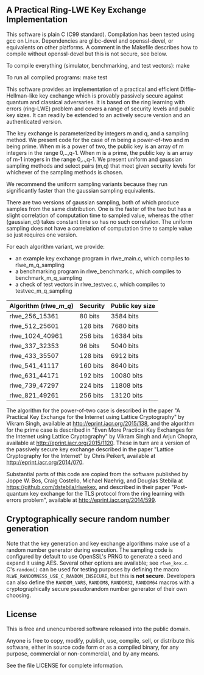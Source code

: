 A Practical Ring-LWE Key Exchange Implementation
------------------------------------------------

This software is plain C (C99 standard). Compilation has been tested using gcc on Linux. Dependencies are glibc-devel and openssl-devel, or equivalents on other platforms. A comment in the Makefile describes how to compile without openssl-devel but this is not secure, see below.

To compile everything (simulator, benchmarking, and test vectors): 
make

To run all compiled programs:
make test


This software provides an implementation of a practical and efficient Diffie-Hellman-like key exchange which is provably passively secure against quantum and classical adversaries. It is based on the ring learning with errors (ring-LWE) problem and covers a range of security levels and public key sizes. It can readily be extended to an actively secure version and an authenticated version.

The key exchange is parameterized by integers m and q, and a sampling method. We present code for the case of m being a power-of-two and m being prime. When m is a power of two, the public key is an array of m integers in the range 0,..,q-1. When m is a prime, the public key is an array of m-1 integers in the range 0,..,q-1. We present uniform and gaussian sampling methods and select pairs (m,q) that meet given security levels for whichever of the sampling methods is chosen.

We recommend the uniform sampling variants because they run significantly faster than the gaussian sampling equivalents. 

There are two versions of gaussian sampling, both of which produce samples from the same distribution. One is the faster of the two but has a slight correlation of computation time to sampled value, whereas the other (gaussian_ct) takes constant time so has no such correlation. The uniform sampling does not have a correlation of computation time to sample value so just requires one version.

For each algorithm variant, we provide:
* an example key exchange program in rlwe_main.c, which compiles to rlwe_m_q_sampling
* a benchmarking program in rlwe_benchmark.c, which compiles to benchmark_m_q_sampling
* a check of test vectors in rlwe_testvec.c, which compiles to testvec_m_q_sampling

| Algorithm (rlwe_*m*_*q*) | Security   |    Public key size |
| ------------------------ | ---------- | ------------------ |
| rlwe_256_15361           |  80 bits   |    3584 bits       |
| rlwe_512_25601           | 128 bits   |    7680 bits       |
| rlwe_1024_40961          | 256 bits   |   16384 bits       |
| rlwe_337_32353           |  96 bits   |    5040 bits       |
| rlwe_433_35507           | 128 bits   |    6912 bits       |
| rlwe_541_41117           | 160 bits   |    8640 bits       |
| rlwe_631_44171           | 192 bits   |   10080 bits       |
| rlwe_739_47297           | 224 bits   |   11808 bits       |
| rlwe_821_49261           | 256 bits   |   13120 bits       |

The algorithm for the power-of-two case is described in the paper "A Practical Key Exchange for the Internet using Lattice Cryptography" by Vikram Singh, available at http://eprint.iacr.org/2015/138, and the algorithm for the prime case is described in "Even More Practical Key Exchanges for the Internet using Lattice Cryptography" by Vikram Singh and Arjun Chopra, available at http://eprint.iacr.org/2015/1120. These in turn are a version of the passively secure key exchange described in the paper "Lattice Cryptography for the Internet" by Chris Peikert, available at http://eprint.iacr.org/2014/070.

Substantial parts of this code are copied from the software published by Joppe W. Bos, Craig Costello, Michael Naehrig, and Douglas Stebila at https://github.com/dstebila/rlwekex, and described in their paper "Post-quantum key exchange for the TLS protocol from the ring learning with errors problem", available at http://eprint.iacr.org/2014/599.


Cryptographically secure random number generation
-------------------------------------------------
Note that the key generation and key exchange algorithms make use of a random number generator during execution.  The sampling code is configured by default to use OpenSSL's PRNG to generate a seed and expand it using AES.  Several other options are available; see `rlwe_kex.c`.  C's `random()` can be used for testing purposes by defining the macro `RLWE_RANDOMNESS_USE_C_RANDOM_INSECURE`, but this is **not secure**.  Developers can also define the `RANDOM_VARS`, `RANDOM8`, `RANDOM32`, `RANDOM64` macros with a cryptographically secure pseudorandom number generator of their own choosing.  

License
-------
This is free and unencumbered software released into the public domain.

Anyone is free to copy, modify, publish, use, compile, sell, or distribute this software, either in source code form or as a compiled binary, for any purpose, commercial or non-commercial, and by any means.

See the file LICENSE for complete information.

